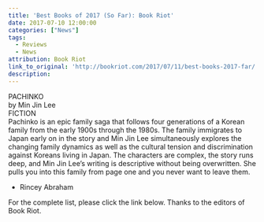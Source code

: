 ```yaml
---
title: 'Best Books of 2017 (So Far): Book Riot'
date: 2017-07-10 12:00:00
categories: ["News"]
tags:
  - Reviews
  - News
attribution: Book Riot
link_to_original: 'http://bookriot.com/2017/07/11/best-books-2017-far/'
description:
---
```



PACHINKO
<br>by Min Jin Lee
<br>FICTION
<br>Pachinko is an epic family saga that follows four generations of a Korean family from the early 1900s through the 1980s. The family immigrates to Japan early on in the story and Min Jin Lee simultaneously explores the changing family dynamics as well as the cultural tension and discrimination against Koreans living in Japan. The characters are complex, the story runs deep, and Min Jin Lee’s writing is descriptive without being overwritten. She pulls you into this family from page one and you never want to leave them.

* Rincey Abraham

For the complete list, please click the link below. Thanks to the editors of Book Riot.